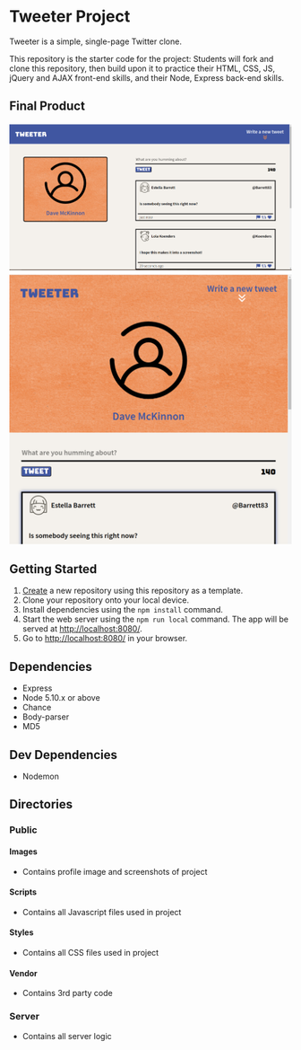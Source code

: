 # Tweeter Project

Tweeter is a simple, single-page Twitter clone.

This repository is the starter code for the project: Students will fork and clone this repository, then build upon it to practice their HTML, CSS, JS, jQuery and AJAX front-end skills, and their Node, Express back-end skills.

## Final Product

!["Desktop Layout"](https://github.com/mckinnondave/tweeter/blob/master/public/images/fullscreen.png?raw=true)
!["Tablet Layout"](https://github.com/mckinnondave/tweeter/blob/master/public/images/tablet-size.png?raw=true)

## Getting Started

1. [Create](https://docs.github.com/en/repositories/creating-and-managing-repositories/creating-a-repository-from-a-template) a new repository using this repository as a template.
2. Clone your repository onto your local device.
3. Install dependencies using the `npm install` command.
3. Start the web server using the `npm run local` command. The app will be served at <http://localhost:8080/>.
4. Go to <http://localhost:8080/> in your browser.

## Dependencies

- Express
- Node 5.10.x or above
- Chance
- Body-parser
- MD5

## Dev Dependencies

- Nodemon

## Directories

### Public

#### Images

- Contains profile image and screenshots of project

#### Scripts

- Contains all Javascript files used in project

#### Styles

- Contains all CSS files used in project

#### Vendor

- Contains 3rd party code

### Server

- Contains all server logic
